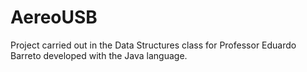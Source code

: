 # AereoUSB
Project carried out in the Data Structures class for Professor Eduardo Barreto developed with the Java language.
